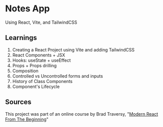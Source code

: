 # Notes App
Using React, Vite, and TailwindCSS

## Learnings
1. Creating a React Project using Vite and adding TailwindCSS
2. React Components + JSX
7. Hooks: useState + useEffect
2. Props + Props drilling
3. Composition
4. Controlled vs Uncontrolled forms and inputs
5. History of Class Components
6. Component's Lifecycle

## Sources
This project was part of an online course by Brad Traversy, "<a href="https://www.udemy.com/course/modern-react-from-the-beginning" target="_blank">Modern React From The Beginning</a>"
